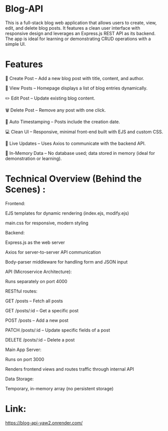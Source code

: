 # Blog-API

This is a full-stack blog web application that allows users to create, view, edit, and delete blog posts. It features a clean user interface with responsive design and leverages an Express.js REST API as its backend. The app is ideal for learning or demonstrating CRUD operations with a simple UI.

# Features
📝 Create Post – Add a new blog post with title, content, and author.

📖 View Posts – Homepage displays a list of blog entries dynamically.

✏️ Edit Post – Update existing blog content.

🗑 Delete Post – Remove any post with one click.

📅 Auto Timestamping – Posts include the creation date.

💻 Clean UI – Responsive, minimal front-end built with EJS and custom CSS.

🔁 Live Updates – Uses Axios to communicate with the backend API.

🧠 In-Memory Data – No database used; data stored in memory (ideal for demonstration or learning).

# Technical Overview (Behind the Scenes) :

Frontend:

EJS templates for dynamic rendering (index.ejs, modify.ejs)

main.css for responsive, modern styling

Backend:

Express.js as the web server

Axios for server-to-server API communication

Body-parser middleware for handling form and JSON input

API (Microservice Architecture):

Runs separately on port 4000

RESTful routes:

GET /posts – Fetch all posts

GET /posts/:id – Get a specific post

POST /posts – Add a new post

PATCH /posts/:id – Update specific fields of a post

DELETE /posts/:id – Delete a post

Main App Server:

Runs on port 3000

Renders frontend views and routes traffic through internal API

Data Storage:

Temporary, in-memory array (no persistent storage)

# Link:
https://blog-api-yaw2.onrender.com/
